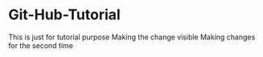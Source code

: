 # Git-Hub-Tutorial
This is just for tutorial purpose
Making the change visible
Making changes for the second time
